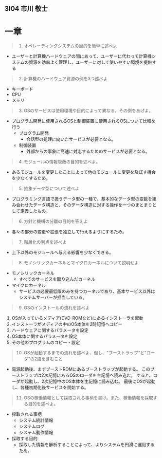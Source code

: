 ## 3I04 市川 敬士

# 一章

> 1. オペレーティングシステムの目的を簡単に述べよ
- ユーザーと計算機ハードウェアの間にあって、ユーザーに代わって計算機システムの資源を効率よく管理し、ユーザーに対して使いやすい環境を提供する

> 2. 計算機のハードウェア資源の例を3つ述べよ
- キーボード
- CPU
- メモリ
> 3. OSのサービスは使用環境や目的によって異なる。その例をあげよ。
- プログラム開発に使用されるOSと制御装置に使用されるOSについて比較を行う
  - プログラム開発
    - 会話型の処理に向いたサービスが必要となる。
  - 制御装置
    - 外部からの事象に高速に対応するためのサービスが必要となる。
> 4. モジュールの情報隠蔽の目的を述べよ。
- あるモジュールを変更したことによって他のモジュールに変更を及ぼす機会を少なくするため。
> 5. 抽象データ型について述べよ
- プログラミング言語で扱うデータ型の一種で、基本的なデータ型の変数を組み合わせたデータ構造と、そのデータ構造に対する操作を一つのまとまりとして定義したもの。
> 6. 方針と機構の分離の目的を答えよ
- 各々の部分の変更や拡張を独立して行えるようにするため。
> 7. 階層化の利点を述べよ
- 上下以外のモジュールへ与える影響を少なくできる。
> 8. モノシリックカーネルとマイクロカーネルについて説明せよ
- モノシリックカーネル
  - すべてのサービスを取り込んだカーネル
- マイクロカーネル
  - サービスの必要最低限のみを持つカーネルであり、基本サービス以外はシステムサーバーが担当している。
> 9. OSのインストールの流れを述べよ
1. OSが入っているメディア(DVD-ROMなど)にあるインストーラを起動
2. インストーラがメディアの中のOS本体を2時記憶へコピー
3. ハードウェアに関するパラメータを設定
4. OS本体に関するパラメータを設定
5. その他のプログラムのコピー・設定
> 10. OSが起動するまでの流れを述べよ、但し、"ブーストラップ"と"ローダ"の2語を含むこと
- 電源起動後、まずブーストROMにあるブーストラップが起動する。
  このブーストラップは2次記憶にあるOSのローダを主記憶へ読み込む。
  すると、ローダが起動し、2次記憶中のOS本体を主記憶に読み込む。
  最後にOSが起動し、各種初期化後サービスを開始する。
> 11. OSの稼働情報として採取される事柄を書け。また、稼働情報を採取する目的を述べよ。
- 採取される事柄
  - システム統計情報
  - システムログ
  - システム動作情報
- 採取する目的
  - 採取した情報を解析することによって、よりシステムを円滑に運用するため。
